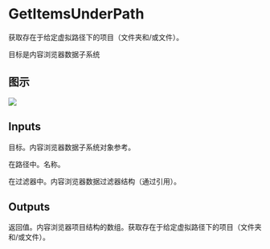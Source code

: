 # GetItemsUnderPath

获取存在于给定虚拟路径下的项目（文件夹和/或文件）。

目标是内容浏览器数据子系统

## 图示

![]($-20221218-18302409.png)

## Inputs

目标。内容浏览器数据子系统对象参考。

在路径中。名称。

在过滤器中。内容浏览器数据过滤器结构（通过引用）。 

## Outputs

返回值。内容浏览器项目结构的数组。获取存在于给定虚拟路径下的项目（文件夹和/或文件）。
